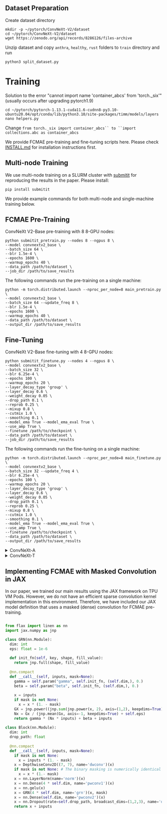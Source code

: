 ## Dataset Preparation

Create dataset directory
```
mkdir -p ~/pytorch/ConvNeXt-V2/dataset
cd ~/pytorch/ConvNeXt-V2/dataset
wget https://zenodo.org/api/records/8286126/files-archive
```

Unzip dataset and copy `anthra`, `healthy`, `rust` folders to `train` directory and run

```
python3 split_dataset.py
```

# Training

Solution to the error "cannot import name 'container_abcs' from 'torch._six'" (usually occurs after upgrading pytorch1.9)

```
cd ~/pytorch/pytorch-1.13.1-cuda11.6-cudnn8-py3.10-ubuntu20.04/opt/conda/lib/python3.10/site-packages/timm/models/layers
nano helpers.py
```
Change ```from torch._six import container_abcs`` to ``import collections.abc as container_abcs```

We provide FCMAE pre-training and fine-tuning scripts here.
Please check [INSTALL.md](INSTALL.md) for installation instructions first.

## Multi-node Training
We use multi-node training on a SLURM cluster with [submitit](https://github.com/facebookincubator/submitit) for reproducing the results in the paper. Please install:
```
pip install submitit
```
We provide example commands for both multi-node and single-machine training below.


## FCMAE Pre-Training 
ConvNeXt V2-Base pre-training with 8 8-GPU nodes:
```
python submitit_pretrain.py --nodes 8 --ngpus 8 \
--model convnextv2_base \
--batch_size 64 \
--blr 1.5e-4 \
--epochs 1600 \
--warmup_epochs 40 \
--data_path /path/to/dataset \
--job_dir /path/to/save_results
```

The following commands run the pre-training on a single machine:

```
python -m torch.distributed.launch --nproc_per_node=8 main_pretrain.py \
--model convnextv2_base \
--batch_size 64 --update_freq 8 \
--blr 1.5e-4 \
--epochs 1600 \
--warmup_epochs 40 \
--data_path /path/to/dataset \
--output_dir /path/to/save_results
```


## Fine-Tuning

ConvNeXt V2-Base fine-tuning with 4 8-GPU nodes:
```
python submitit_finetune.py --nodes 4 --ngpus 8 \
--model convnextv2_base \
--batch_size 32 \
--blr 6.25e-4 \
--epochs 100 \
--warmup_epochs 20 \
--layer_decay_type 'group' \
--layer_decay 0.6 \
--weight_decay 0.05 \
--drop_path 0.1 \
--reprob 0.25 \
--mixup 0.8 \
--cutmix 1.0 \
--smoothing 0.1 \
--model_ema True --model_ema_eval True \
--use_amp True \
--finetune /path/to/checkpoint \
--data_path /path/to/dataset \
--job_dir /path/to/save_results
```

The following commands run the fine-tuning on a single machine:

```
python -m torch.distributed.launch --nproc_per_node=8 main_finetune.py \
--model convnextv2_base \
--batch_size 32 --update_freq 4 \
--blr 6.25e-4 \
--epochs 100 \
--warmup_epochs 20 \
--layer_decay_type 'group' \
--layer_decay 0.6 \
--weight_decay 0.05 \
--drop_path 0.1 \
--reprob 0.25 \
--mixup 0.8 \
--cutmix 1.0 \
--smoothing 0.1 \
--model_ema True --model_ema_eval True \
--use_amp True \
--finetune /path/to/checkpoint \
--data_path /path/to/dataset \
--output_dir /path/to/save_results
```

<details>
<summary>
ConvNeXt-A
</summary>
  
ConvNeXt V2-Atto training with 4 8-GPU nodes:
```
python submitit_finetune.py --nodes 4 --ngpus 8 \
--model convnextv2_atto \
--batch_size 32 \
--blr 2e-4 \
--epochs 600 \
--warmup_epochs 0 \
--layer_decay_type 'single' \
--layer_decay 0.9 \
--weight_decay 0.3 \
--drop_path 0.1 \
--reprob 0.25 \
--mixup 0. \
--cutmix 0. \
--smoothing 0.2 \
--model_ema True --model_ema_eval True \
--use_amp True \
--finetune /path/to/checkpoint \
--data_path /path/to/dataset \
--job_dir /path/to/save_results
```

The following commands run the fine-tuning on a single machine:
```
python -m torch.distributed.launch --nproc_per_node=8 main_finetune.py \
--model convnextv2_atto \
--batch_size 32 --update_freq 4 \
--blr 2e-4 \
--epochs 600 \
--warmup_epochs 0 \
--layer_decay_type 'single' \
--layer_decay 0.9 \
--weight_decay 0.3 \
--drop_path 0.1 \
--reprob 0.25 \
--mixup 0. \
--cutmix 0. \
--smoothing 0.2 \
--model_ema True --model_ema_eval True \
--use_amp True \
--finetune /path/to/checkpoint \
--data_path /path/to/dataset \
--output_dir /path/to/save_results
```
</details>

<details>
<summary>
ConvNeXt-T
</summary>
  
ConvNeXt V2-Tiny training with 4 8-GPU nodes:
```
python submitit_finetune.py --nodes 4 --ngpus 8 \
--model convnextv2_tiny \
--batch_size 32 \
--blr 8e-4 \
--epochs 300 \
--warmup_epochs 40 \
--layer_decay_type 'single' \
--layer_decay 0.9 \
--weight_decay 0.05 \
--drop_path 0.2 \
--reprob 0.25 \
--mixup 0.8 \
--cutmix 1.0 \
--smoothing 0.1 \
--model_ema True --model_ema_eval True \
--use_amp True \
--finetune /path/to/checkpoint \
--data_path /path/to/dataset \
--job_dir /path/to/save_results
```

The following commands run the fine-tuning on a single machine:
```
python -m torch.distributed.launch --nproc_per_node=8 main_finetune.py \
--model convnextv2_ \
--batch_size 32 --update_freq 4 \
--blr 8e-4 \
--epochs 300 \
--warmup_epochs 40 \
--layer_decay_type 'single' \
--layer_decay 0.9 \
--weight_decay 0.05 \
--drop_path 0.2 \
--reprob 0.25 \
--mixup 0.8 \
--cutmix 1.0 \
--smoothing 0.1 \
--model_ema True --model_ema_eval True \
--use_amp True \
--finetune /path/to/checkpoint \
--data_path /path/to/dataset \
--output_dir /path/to/save_results
```
</details>

## Implementing FCMAE with Masked Convolution in JAX

In our paper, we trained our main results using the JAX framework on TPU VM Pods. However, we do not have an efficient sparse convolution kernel implementation in this environment. Therefore, we have included our JAX model definition that uses a masked (dense) convolution for FCMAE pre-training.

```python

from flax import linen as nn
import jax.numpy as jnp

class GRN(nn.Module):
  dim: int
  eps: float = 1e-6
  
  def init_fn(self, key, shape, fill_value):
    return jnp.full(shape, fill_value)
  
  @nn.compact
  def __call__(self, inputs, mask=None):
    gamma = self.param("gamma", self.init_fn, (self.dim,), 0.)
    beta = self.param("beta", self.init_fn, (self.dim,), 0.)
    
    x = inputs
    if mask is not None:
      x = x * (1. - mask)
    GX = jnp.power((jnp.sum(jnp.power(x, 2), axis=(1,2), keepdims=True) + self.eps), 0.5)
    Nx = Gx / (jnp.mean(Gx, axis=-1, keepdims=True) + self.eps)
    return gamma * (Nx * inputs) + beta + inputs
  
class Block(nn.Module):
  dim: int
  drop_path: float
  
  @nn.compact
  def __call__(self, inputs, mask=None):
    if mask is not None:
      x = inputs * (1. - mask)
    x = DepthwiseConv2D((7, 7), name='dwconv')(x)
    if mask is not None: # The binary masking is numerically identical to sparse conv.
      x = x * (1.- mask)
    x = nn.LayerNorm(name='norm')(x)
    x = nn.Dense(4 * self.dim, name='pwconv1')(x)
    x = nn.gelu(x)
    x = GRN(4 * self.dim, name='grn')(x, mask)
    x = nn.Dense(self.dim, name='pwconv2')(x)
    x = nn.Dropout(rate=self.drop_path, broadcast_dims=(1,2,3), name='droppath')(x, deterministic=not self.training)
    return x + inputs
```

